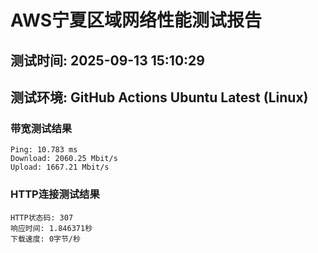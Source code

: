 # AWS宁夏区域网络性能测试报告
## 测试时间: 2025-09-13 15:10:29
## 测试环境: GitHub Actions Ubuntu Latest (Linux)

### 带宽测试结果
```
Ping: 10.783 ms
Download: 2060.25 Mbit/s
Upload: 1667.21 Mbit/s
```

### HTTP连接测试结果
```
HTTP状态码: 307
响应时间: 1.846371秒
下载速度: 0字节/秒
```

